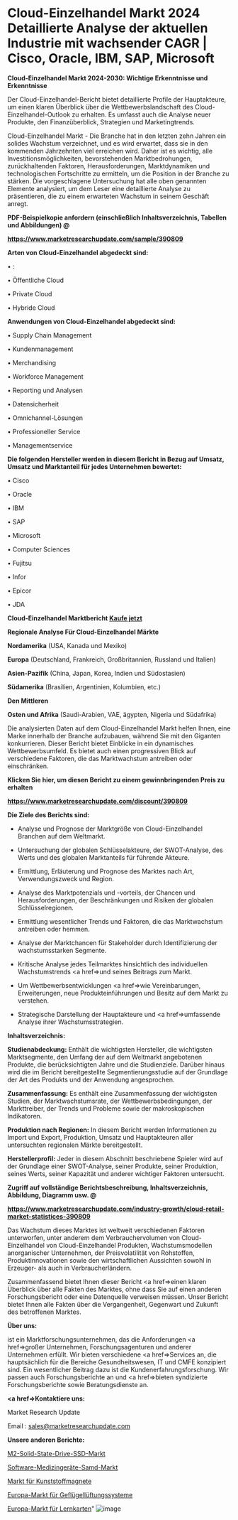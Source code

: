 # Cloud-Einzelhandel Markt 2024 Detaillierte Analyse der aktuellen Industrie mit wachsender CAGR | Cisco, Oracle, IBM, SAP, Microsoft

<strong>Cloud-Einzelhandel Markt 2024-2030: Wichtige Erkenntnisse und Erkenntnisse</strong>

Der Cloud-Einzelhandel-Bericht bietet detaillierte Profile der Hauptakteure, um einen klaren Überblick über die Wettbewerbslandschaft des Cloud-Einzelhandel-Outlook zu erhalten. Es umfasst auch die Analyse neuer Produkte, den Finanzüberblick, Strategien und Marketingtrends.

Cloud-Einzelhandel Markt - Die Branche hat in den letzten zehn Jahren ein solides Wachstum verzeichnet, und es wird erwartet, dass sie in den kommenden Jahrzehnten viel erreichen wird. Daher ist es wichtig, alle Investitionsmöglichkeiten, bevorstehenden Marktbedrohungen, zurückhaltenden Faktoren, Herausforderungen, Marktdynamiken und technologischen Fortschritte zu ermitteln, um die Position in der Branche zu stärken. Die vorgeschlagene Untersuchung hat alle oben genannten Elemente analysiert, um dem Leser eine detaillierte Analyse zu präsentieren, die zu einem erwarteten Wachstum in seinem Geschäft anregt.



<strong><b>PDF-Beispielkopie anfordern (einschließlich Inhaltsverzeichnis, Tabellen und Abbildungen) @ </b></strong>

<strong><a href=https://www.marketresearchupdate.com/sample/390809>

<strong>https://www.marketresearchupdate.com/sample/390809</u></a></strong></strong>



<strong>Arten von Cloud-Einzelhandel abgedeckt sind:</strong>

• :

• Öffentliche Cloud

• Private Cloud

• Hybride Cloud



<strong>Anwendungen von Cloud-Einzelhandel abgedeckt sind:</strong>

• Supply Chain Management

• Kundenmanagement

• Merchandising

• Workforce Management

• Reporting und Analysen

• Datensicherheit

• Omnichannel-Lösungen

• Professioneller Service

• Managementservice



<strong>Die folgenden Hersteller werden in diesem Bericht in Bezug auf Umsatz, Umsatz und Marktanteil für jedes Unternehmen bewertet:</strong>

• Cisco

• Oracle

• IBM

• SAP

• Microsoft

• Computer Sciences

• Fujitsu

• Infor

• Epicor

• JDA



<strong>Cloud-Einzelhandel Marktbericht <a href=https://www.marketresearchupdate.com/buynow/390809>Kaufe jetzt</a></strong>



<strong>Regionale Analyse Für Cloud-Einzelhandel Märkte</strong>



<strong>Nordamerika</strong> (USA, Kanada und Mexiko)



<strong>Europa</strong> (Deutschland, Frankreich, Großbritannien, Russland und Italien)



<strong>Asien-Pazifik</strong> (China, Japan, Korea, Indien und Südostasien)



<strong>Südamerika</strong> (Brasilien, Argentinien, Kolumbien, etc.)



<strong>Den Mittleren</strong> 

<strong>Osten und Afrika</strong> (Saudi-Arabien, VAE, ägypten, Nigeria und Südafrika)

Die analysierten Daten auf dem Cloud-Einzelhandel Markt helfen Ihnen, eine Marke innerhalb der Branche aufzubauen, während Sie mit den Giganten konkurrieren. Dieser Bericht bietet Einblicke in ein dynamisches Wettbewerbsumfeld. Es bietet auch einen progressiven Blick auf verschiedene Faktoren, die das Marktwachstum antreiben oder einschränken.



<strong>Klicken Sie hier, um diesen Bericht zu einem gewinnbringenden Preis zu erhalten
</strong>

<strong><a href=https://www.marketresearchupdate.com/discount/390809>https://www.marketresearchupdate.com/discount/390809</b></u></strong></a>



<strong>Die Ziele des Berichts sind:</strong>

- Analyse und Prognose der Marktgröße von Cloud-Einzelhandel Branchen auf dem Weltmarkt.

- Untersuchung der globalen Schlüsselakteure, der SWOT-Analyse, des Werts und des globalen Marktanteils für führende Akteure.

- Ermittlung, Erläuterung und Prognose des Marktes nach Art, Verwendungszweck und Region.

- Analyse des Marktpotenzials und -vorteils, der Chancen und Herausforderungen, der Beschränkungen und Risiken der globalen Schlüsselregionen.

- Ermittlung wesentlicher Trends und Faktoren, die das Marktwachstum antreiben oder hemmen.

- Analyse der Marktchancen für Stakeholder durch Identifizierung der wachstumsstarken Segmente.

- Kritische Analyse jedes Teilmarktes hinsichtlich des individuellen Wachstumstrends <a href=>und</a> seines Beitrags zum Markt.

- Um Wettbewerbsentwicklungen <a href=>wie</a> Vereinbarungen, Erweiterungen, neue Produkteinführungen und Besitz auf dem Markt zu verstehen.

- Strategische Darstellung der Hauptakteure und <a href=>umfas</a>sende Analyse ihrer Wachstumsstrategien.



<strong>Inhaltsverzeichnis:</strong>



<strong>Studienabdeckung:</strong> Enthält die wichtigsten Hersteller, die wichtigsten Marktsegmente, den Umfang der auf dem Weltmarkt angebotenen Produkte, die berücksichtigten Jahre und die Studienziele. Darüber hinaus wird die im Bericht bereitgestellte Segmentierungsstudie auf der Grundlage der Art des Produkts und der Anwendung angesprochen.



<strong>Zusammenfassung:</strong> Es enthält eine Zusammenfassung der wichtigsten Studien, der Marktwachstumsrate, der Wettbewerbsbedingungen, der Markttreiber, der Trends und Probleme sowie der makroskopischen Indikatoren.



<strong>Produktion nach Regionen:</strong> In diesem Bericht werden Informationen zu Import und Export, Produktion, Umsatz und Hauptakteuren aller untersuchten regionalen Märkte bereitgestellt.



<strong>Herstellerprofil:</strong> Jeder in diesem Abschnitt beschriebene Spieler wird auf der Grundlage einer SWOT-Analyse, seiner Produkte, seiner Produktion, seines Werts, seiner Kapazität und anderer wichtiger Faktoren untersucht.



<strong><b>Zugriff auf vollständige Berichtsbeschreibung, Inhaltsverzeichnis, Abbildung, Diagramm usw. @ </b></strong>

<strong><a href=https://www.marketresearchupdate.com/industry-growth/cloud-retail-market-statistices-390809>https://www.marketresearchupdate.com/industry-growth/cloud-retail-market-statistices-390809</a></strong>

Das Wachstum dieses Marktes ist weltweit verschiedenen Faktoren unterworfen, unter anderem dem Verbrauchervolumen von Cloud-Einzelhandel von Cloud-Einzelhandel Produkten, Wachstumsmodellen anorganischer Unternehmen, der Preisvolatilität von Rohstoffen, Produktinnovationen sowie den wirtschaftlichen Aussichten sowohl in Erzeuger- als auch in Verbraucherländern.

Zusammenfassend bietet Ihnen dieser Bericht <a href=>einen</a> klaren Überblick über alle Fakten des Marktes, ohne dass Sie auf einen anderen Forschungsbericht oder eine Datenquelle verweisen müssen. Unser Bericht bietet Ihnen alle Fakten über die Vergangenheit, Gegenwart und Zukunft des betroffenen Marktes.



<strong>Über uns:</strong>

 ist ein Marktforschungsunternehmen, das die Anforderungen <a href=>großer</a> Unternehmen, Forschungsagenturen und anderer Unternehmen erfüllt. Wir bieten verschiedene <a href=>Services</a> an, die hauptsächlich für die Bereiche Gesundheitswesen, IT und CMFE konzipiert sind. Ein wesentlicher Beitrag dazu ist die Kundenerfahrungsforschung. Wir passen auch Forschungsberichte an und <a href=>bieten</a> syndizierte Forschungsberichte sowie Beratungsdienste an.



<strong><a href=>Kontaktiere uns:</a></strong>

Market Research Update

Email : sales@marketresearchupdate.com



<strong>Unsere anderen Berichte:</strong>

<a href=https://www.linkedin.com/pulse/m2-solid-state-drive-ssd-market-size-growth-set>M2-Solid-State-Drive-SSD-Markt</a>

<a href=https://www.linkedin.com/pulse/software-medical-device-samd-market-size-set>Software-Medizingeräte-Samd-Markt</a>

<a href=https://www.linkedin.com/pulse/plastic-magnet-market-size-trends-consumption>Markt für Kunststoffmagnete</a>

<a href=https://www.linkedin.com/pulse/europe-poultry-ventilation-system-market-2023-2030>Europa-Markt für Geflügellüftungssysteme</a>

<a href=https://www.linkedin.com/pulse/europe-flash-cards-market-2023-2030-coverage>Europa-Markt für Lernkarten</a>"
![image](https://github.com/Gayatrikarjule/Market-Analysis-361/assets/97346546/413f9583-c829-4d2e-8567-423b5dfe1355)
